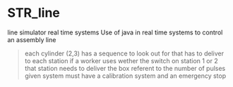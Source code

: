 # STR_line
line simulator real time systems
Use of java in real time systems to control an assembly line
> each cylinder (2,3) has a sequence to look out for that has to deliver to each station
> if a worker uses wether the switch on station 1 or 2 that station needs to deliver the box referent to the number of pulses given
> system must have a calibration system and an emergency stop
